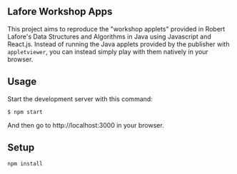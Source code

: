 Lafore Workshop Apps
---
 
This project aims to reproduce the "workshop applets" provided in Robert Lafore's Data Structures and Algorithms in Java using Javascript and React.js. Instead of running the Java applets provided by the publisher with `appletviewer`, you can instead simply play with them natively in your browser.
 
Usage
---
 
Start the development server with this command:
 
```
$ npm start
```
  
And then go to http://localhost:3000 in your browser.

Setup
---
 
```
npm install
```
  
